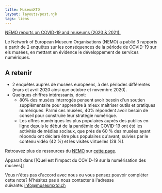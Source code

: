 ```yaml
---
title: MuseumXTD
layout: layouts/post.njk
tags: liens
---
```

[NEMO reports on COVID-19 and museums (2020 & 2021).](https://www.ne-mo.org/advocacy/our-advocacy-work/museums-during-covid-19.html)

Le Network of European Museum Organisations (NEMO) a publié 3 rapports à partir de 2 enquêtes sur les conséquences de la période de COVID-19 sur els musées, en mettant en évidence le développement de services numériques. 

## A retenir
- 2 enquêtes auprès de musées européens, à des périodes différentes (mars et avril 2020 ainsi que octobre et novembre 2020). 
- Quelques chiffres intéressants, dont: 
	- 80% des musées interrogés pensent avoir besoin d'un soutien supplémentaire pour apprendre à mieux maîtriser outils et pratiques numériques. Parmi ces musées, 40%  répondent avoir besoin de conseil pour construire leur stratégie numérique. 
	- Les offres numériques les plus populaires auprès des publics en ligne depuis le début de la pandémie de COVID-19 ont été les activités de médias sociaux, que près de 60 % des musées ayant répondu ont déclaré être plus populaires qu'avant, suivies par le contenu vidéo (42 %) et les visites virtuelles (28 %).
  
Retrouvez plus de ressources du [NEMO](https://www.ne-mo.org/about-us/who-we-are.html) sur [cette page](https://www.ne-mo.org/about-us/resources.html). 


Apparaît dans [[Quel est l'impact du COVID-19 sur la numérisation des musées]]

Vous n'êtes pas d'accord avec nous ou vous pensez pouvoir compléter cette note? N'hésitez pas à nous contacter à l'adresse suivante: [info@museumxtd.ch](mailto:info@museumxtd.ch)
